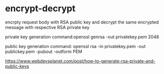 # encrypt-decrypt
encrpty request body with RSA public key and decrypt the same encrypted message with respective RSA private key


private key generation command:openssl genrsa -out privatekey.pem 2048

public key generation command: openssl rsa -in privatekey.pem -out publickey.pem -pubout -outform PEM

https://www.webdevsplanet.com/post/how-to-generate-rsa-private-and-public-keys
